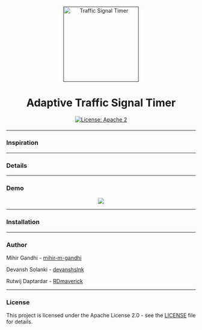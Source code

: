 <p align="center">
  <a href="" rel="noopener">
 <img height=200px src="" alt="Traffic Signal Timer"></a>
</p>

<h1 align="center">Adaptive Traffic Signal Timer</h1>

<div align="center">

[![License: Apache 2](https://img.shields.io/badge/License-Apache-yellow.svg)](https://www.apache.org/licenses/LICENSE-2.0)

<h4></h4>

</div>

-----------------------------------------
### Inspiration


------------------------------------------
### Details


------------------------------------------
### Demo
<p align="center">
    <img src="./Demo.gif">
</p>


------------------------------------------
### Installation



------------------------------------------
### Author
Mihir Gandhi - [mihir-m-gandhi](https://github.com/mihir-m-gandhi)

Devansh Solanki - [devanshslnk](https://github.com/devanshslnk/)

Rutwij Daptardar - [RDmaverick](https://github.com/RDmaverick)

------------------------------------------
### License
This project is licensed under the Apache License 2.0 - see the [LICENSE](./LICENSE) file for details.

